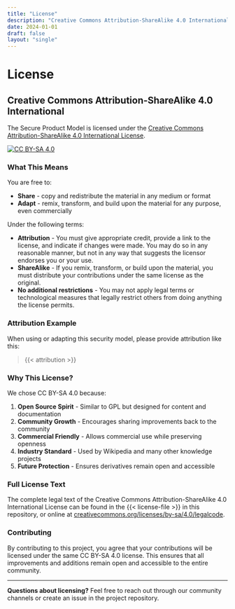 ```yaml
---
title: "License"
description: "Creative Commons Attribution-ShareAlike 4.0 International License"
date: 2024-01-01
draft: false
layout: "single"
---
```


# License

## Creative Commons Attribution-ShareAlike 4.0 International

The Secure Product Model is licensed under the [Creative Commons Attribution-ShareAlike 4.0 International License](https://creativecommons.org/licenses/by-sa/4.0/).

[![CC BY-SA 4.0](/images/cc-by-sa-4.0.png)](https://creativecommons.org/licenses/by-sa/4.0/)

### What This Means

You are free to:

- **Share** - copy and redistribute the material in any medium or format
- **Adapt** - remix, transform, and build upon the material for any purpose, even commercially

Under the following terms:

- **Attribution** - You must give appropriate credit, provide a link to the license, and indicate if changes were made. You may do so in any reasonable manner, but not in any way that suggests the licensor endorses you or your use.
- **ShareAlike** - If you remix, transform, or build upon the material, you must distribute your contributions under the same license as the original.
- **No additional restrictions** - You may not apply legal terms or technological measures that legally restrict others from doing anything the license permits.

### Attribution Example

When using or adapting this security model, please provide attribution like this:

> {{< attribution >}}

### Why This License?

We chose CC BY-SA 4.0 because:

1. **Open Source Spirit** - Similar to GPL but designed for content and documentation
2. **Community Growth** - Encourages sharing improvements back to the community
3. **Commercial Friendly** - Allows commercial use while preserving openness
4. **Industry Standard** - Used by Wikipedia and many other knowledge projects
5. **Future Protection** - Ensures derivatives remain open and accessible

### Full License Text

The complete legal text of the Creative Commons Attribution-ShareAlike 4.0 International License can be found in the {{< license-file >}} in this repository, or online at [creativecommons.org/licenses/by-sa/4.0/legalcode](https://creativecommons.org/licenses/by-sa/4.0/legalcode).

### Contributing

By contributing to this project, you agree that your contributions will be licensed under the same CC BY-SA 4.0 license. This ensures that all improvements and additions remain open and accessible to the entire community.

---

**Questions about licensing?** Feel free to reach out through our community channels or create an issue in the project repository.